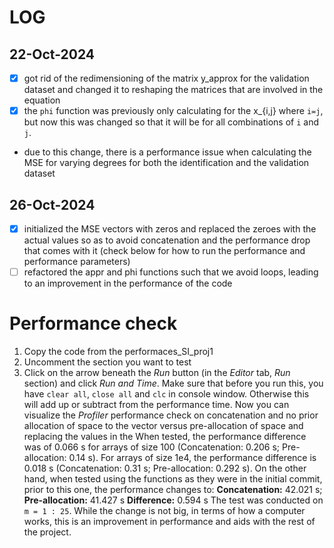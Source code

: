 # LOG
 
## 22-Oct-2024
- [x] got rid of the redimensioning of the matrix y_approx for the validation dataset and changed it to reshaping the matrices that are involved in the equation
- [x] the `phi` function was previously only calculating for the x_{i,j} where `i=j`, but now this was changed so that it will be for all combinations of `i` and `j`.
- due to this change, there is a performance issue when calculating the MSE for varying degrees for both the identification and the validation dataset

## 26-Oct-2024
- [x] initialized the MSE vectors with zeros and replaced the zeroes with the actual values so as to avoid concatenation and the performance drop that comes with it (check below for how to run the performance and performance parameters)
- [ ] refactored the appr and phi functions such that we avoid loops, leading to an improvement in the performance of the code

# Performance check
1. Copy the code from the performaces_SI_proj1
2. Uncomment the section you want to test
3. Click on the arrow beneath the _Run_ button (in the _Editor_ tab, _Run_ section) and click _Run and Time_. Make sure that before you run this, you have `clear all`, `close all` and `clc` in console window. Otherwise this will add up or subtract from the performance time.
Now you can visualize the _Profiler_ performance check on concatenation and no prior allocation of space to the vector versus pre-allocation of space and replacing the values in the
When tested, the performance difference was of 0.066 s for arrays of size 100 (Concatenation: 0.206 s; Pre-allocation: 0.14 s). For arrays of size 1e4, the performance difference is 0.018 s (Concatenation: 0.31 s; Pre-allocation: 0.292 s).
On the other hand, when tested using the functions as they were in the initial commit, prior to this one, the performance changes to:
**Concatenation:** 42.021 s; **Pre-allocation:** 41.427 s
**Difference:** 0.594 s
The test was conducted on `m = 1 : 25`.
While the change is not big, in terms of how a computer works, this is an improvement in performance and aids with the rest of the project.
